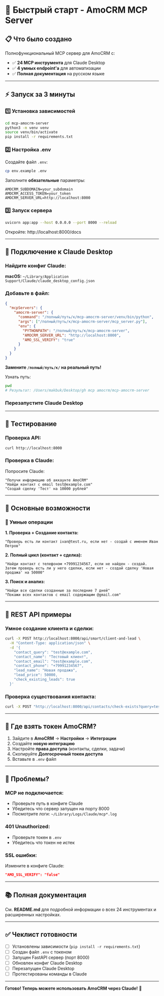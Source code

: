 # 🚀 Быстрый старт - AmoCRM MCP Server

## 📋 Что было создано

Полнофункциональный MCP сервер для AmoCRM с:
- ✅ **24 MCP инструмента** для Claude Desktop
- ✅ **4 умных endpoint'а** для автоматизации
- ✅ **Полная документация** на русском языке

---

## ⚡ Запуск за 3 минуты

### 1️⃣ Установка зависимостей

```bash
cd mcp-amocrm-server
python3 -m venv venv
source venv/bin/activate
pip install -r requirements.txt
```

### 2️⃣ Настройка .env

Создайте файл `.env`:

```bash
cp env.example .env
```

Заполните **обязательные** параметры:

```env
AMOCRM_SUBDOMAIN=your_subdomain
AMOCRM_ACCESS_TOKEN=your_token
AMOCRM_SERVER_URL=http://localhost:8000
```

### 3️⃣ Запуск сервера

```bash
uvicorn app:app --host 0.0.0.0 --port 8000 --reload
```

Откройте: http://localhost:8000/docs

---

## 🤖 Подключение к Claude Desktop

### Найдите конфиг Claude:

**macOS:** `~/Library/Application Support/Claude/claude_desktop_config.json`

### Добавьте в файл:

```json
{
  "mcpServers": {
    "amocrm-server": {
      "command": "/полный/путь/к/mcp-amocrm-server/venv/bin/python",
      "args": ["/полный/путь/к/mcp-amocrm-server/mcp_server.py"],
      "env": {
        "PYTHONPATH": "/полный/путь/к/mcp-amocrm-server",
        "AMOCRM_SERVER_URL": "http://localhost:8000",
        "AMO_SSL_VERIFY": "true"
      }
    }
  }
}
```

**Замените `/полный/путь/к/` на реальный путь!**

Узнать путь:
```bash
pwd
# Результат: /Users/makbuk/Desktop/gh mcp amocrm/mcp-amocrm-server
```

### Перезапустите Claude Desktop

---

## 🧪 Тестирование

### Проверка API:

```bash
curl http://localhost:8000
```

### Проверка в Claude:

Попросите Claude:
```
"Получи информацию об аккаунте AmoCRM"
"Найди контакт с email test@example.com"
"Создай сделку 'Тест' на 10000 рублей"
```

---

## 🎯 Основные возможности

### 🧠 Умные операции

**1. Проверка + Создание контакта:**
```
"Проверь есть ли контакт ivan@test.ru, если нет - создай с именем Иван Петров"
```

**2. Полный цикл (контакт + сделка):**
```
"Найди контакт с телефоном +79991234567, если не найден - создай. 
Затем проверь есть ли у него сделки, если нет - создай сделку 'Новая продажа' на 50000"
```

**3. Поиск и анализ:**
```
"Найди все сделки созданные за последние 7 дней"
"Покажи всех контактов с email содержащим @gmail.com"
```

---

## 📡 REST API примеры

### Умное создание клиента и сделки:

```bash
curl -X POST http://localhost:8000/api/smart/client-and-lead \
  -H "Content-Type: application/json" \
  -d '{
    "contact_query": "test@example.com",
    "contact_name": "Тестовый клиент",
    "contact_email": "test@example.com",
    "contact_phone": "+79991234567",
    "lead_name": "Новая продажа",
    "lead_price": 50000,
    "check_existing_leads": true
  }'
```

### Проверка существования контакта:

```bash
curl -X POST "http://localhost:8000/api/contacts/check-exists?query=test@example.com"
```

---

## 🔑 Где взять токен AmoCRM?

1. Зайдите в **AmoCRM** → **Настройки** → **Интеграции**
2. Создайте **новую интеграцию**
3. Настройте **права доступа** (контакты, сделки, задачи)
4. Скопируйте **Долгосрочный токен доступа**
5. Вставьте в `.env` файл

---

## 🐛 Проблемы?

### MCP не подключается:
- Проверьте путь в конфиге Claude
- Убедитесь что сервер запущен на порту 8000
- Посмотрите логи: `~/Library/Logs/Claude/mcp*.log`

### 401 Unauthorized:
- Проверьте токен в `.env`
- Убедитесь что токен не истек

### SSL ошибки:
Измените в конфиге Claude:
```json
"AMO_SSL_VERIFY": "false"
```

---

## 📚 Полная документация

См. **README.md** для подробной информации о всех 24 инструментах и расширенных настройках.

---

## ✅ Чеклист готовности

- [ ] Установлены зависимости (`pip install -r requirements.txt`)
- [ ] Создан файл `.env` с токеном
- [ ] Запущен FastAPI сервер (порт 8000)
- [ ] Обновлен конфиг Claude Desktop
- [ ] Перезапущен Claude Desktop
- [ ] Протестированы команды в Claude

---

**Готово! Теперь можете использовать AmoCRM через Claude!** 🎉

